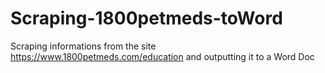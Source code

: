 # Scraping-1800petmeds-toWord
Scraping informations from the site https://www.1800petmeds.com/education and outputting it to a Word Doc
